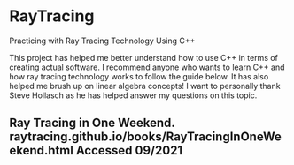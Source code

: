 # RayTracing
Practicing with Ray Tracing Technology Using C++

This project has helped me better understand how to use C++ in terms of creating actual software. I recommend anyone who wants to learn C++ and how ray tracing technology works to follow the guide below. It has also helped me brush up on linear algebra concepts! I want to personally thank Steve Hollasch as he has helped answer my questions on this topic.

## Ray Tracing in One Weekend. raytracing.github.io/books/RayTracingInOneWeekend.html Accessed 09/2021
